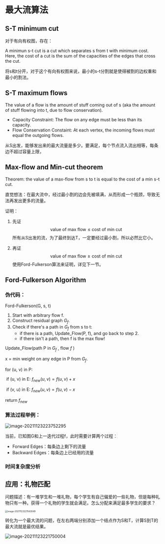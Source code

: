# 最大流算法



## S-T minimum cut

对于有向有权图，存在：

A minimun s-t cut is a cut which separates s from t with minimum cost. Here, the cost of a cut is the sum of the capacities of the edges that cross the cut.

将s和t分开，对于这个有向有权图来说，最小的s-t分割就是使得被割的边权重和最小的割法。



## S-T maximum flows

The value of a flow is the amount of stuff coming out of s (aka the amount of stuff flowing into t, due to flow conservation).

- Capacity Constraint: The flow on any edge must be less than its capacity.
- Flow Conservation Constaint: At each vertex, the incoming flows must equal the outgoing flows.

从S出发，能够发出来的最大流量是多少。要满足，每个节点流入流出相等，每条边不超过容量上限，



## Max-flow and Min-cut theorem

Theorem: the value of a max-flow from s to t is equal to the cost of a min s-t cut.

直觉想法：在最大流中，经过最小割的边会先被填满，从而形成一个瓶颈，导致无法再发出更多的流量。

证明：

1. 先证
   $$
   \text{value of max flow} \le \text{cost of min cut}
   $$
   所有从S出发的流，为了最终到达T，一定要经过最小割，所以必然比它小。

2. 再证
   $$
   \text{value of max flow} \ge \text{cost of min cut}
   $$
   使用Ford-Fulkerson算法来证明，详见下一节。



## Ford-Fulkerson Algorithm

### 伪代码：

Ford-Fulkerson(G, s, t)
1. Start with arbitrary flow f.
2. Construct residual graph $G_f$.
3. Check if there's a path in $G_f$ from s to t:
   - if there is a path, Update_Flow(P, f), and go back to step 2.
   - if there isn't a path, then f is the max flow!



Update_Flow(path P in $G_f$ , flow $f$ )

x = min weight on any edge in P from $G_f$.

for (u, v) in P:

​	if (u, v) in E: $f_{new}(u, v) = f(u, v) + x$

​	if (v, u) in E: $f_{new}(u, v) = f(u, v) - x$

return $f_{new}$



### 算法过程举例：

![image-20211123223752295](https://i.loli.net/2021/11/23/NC4rBLoKQ9edMOA.png)

当前，已知图G和上一迭代过程f，此时需要计算两个过程：

- Forward Edges：每条边上剩下的流量
- Backward Edges：每条边上已经用的流量



### 时间复杂度分析



## 应用：礼物匹配

问题描述：有一堆学生和一堆礼物，每个学生有自己偏爱的一些礼物，但是每种礼物只有一种。获得一个礼物的学生就会满足。怎么分配来满足最多学生的要求？

<img src="https://i.loli.net/2021/11/23/aX1kBNA9gMlcisV.png" alt="image-20211123221543049" style="zoom: 50%;" />

转化为一个最大流的问题，在左右两端分别添加一个结点作为S和T，计算S到T的最大流就是最优结果。

![image-20211123221750004](https://i.loli.net/2021/11/23/TBZ8VFdfbptmKP6.png)

